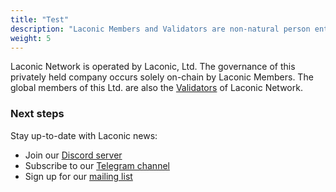 ```yaml
---
title: "Test"
description: "Laconic Members and Validators are non-natural person entities distributed geographically who ensure the governance and operations of the network."
weight: 5
---
```


Laconic Network is operated by Laconic, Ltd. The governance of this privately held company occurs solely on-chain by Laconic Members. The global members of this Ltd. are also the [Validators](/glossary/validator/) of Laconic Network.

### Next steps

Stay up-to-date with Laconic news:

- Join our [Discord server](https://discord.com/invite/ukhbBemyxY)
- Subscribe to our [Telegram channel](https://t.me/laconicnetwork)
- Sign up for our [mailing list](https://www.laconic.com/)